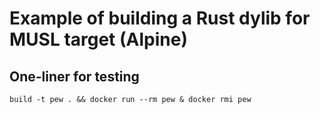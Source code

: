 # Example of building a Rust dylib for MUSL target (Alpine)

## One-liner for testing

```console
build -t pew . && docker run --rm pew & docker rmi pew
```
